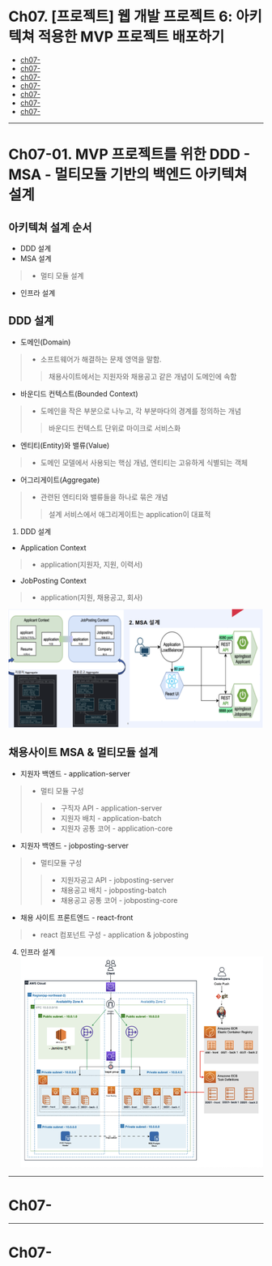 # Ch07. [프로젝트] 웹 개발 프로젝트 6: 아키텍쳐 적용한 MVP 프로젝트 배포하기
- [ch07-](#ch07)
- [ch07-](#ch07)
- [ch07-](#ch07)
- [ch07-](#ch07)
- [ch07-](#ch07)
- [ch07-](#ch07)
- [ch07-](#ch07)


---------------------------------------------------------------------------------------------------------------------------
# Ch07-01. MVP 프로젝트를 위한 DDD - MSA - 멀티모듈 기반의 백엔드 아키텍쳐 설계
## 아키텍쳐 설계 순서
- DDD 설계
- MSA 설계
> - 멀티 모듈 설계
- 인프라 설계
## DDD 설계
- 도메인(Domain)
> - 소프트웨어가 해결하는 문제 영역을 말함.
> > 채용사이트에서는 지원자와 채용공고 같은 개념이 도메인에 속함
- 바운디드 컨텍스트(Bounded Context)
> - 도메인을 작은 부분으로 나누고, 각 부분마다의 경계를 정의하는 개념
> > 바운디드 컨텍스트 단위로 마이크로 서비스화
- 엔티티(Entity)와 밸류(Value)
> - 도메인 모델에서 사용되는 핵심 개념, 엔티티는 고유하게 식별되는 객체
- 어그리게이트(Aggregate)
> - 관련된 엔티티와 밸류들을 하나로 묶은 개념
> > 설계 서비스에서 애그리게이트는 application이 대표적
1. DDD 설계
- Application Context
> - application(지원자, 지원, 이력서)
- JobPosting Context
> - application(지원, 채용공고, 회사)


![DDD_MSA 설계](./images/ddd_msa.png)
## 채용사이트 MSA & 멀티모듈 설계
- 지원자 백엔드 - application-server
> - 멀티 모듈 구성
> > - 구직자 API - application-server
> > - 지원자 배치 - application-batch
> > - 지원자 공통 코어 - application-core
- 지원자 백엔드 - jobposting-server
> - 멀티모듈 구성
> > - 지원자공고 API - jobposting-server
> > - 채용공고 배치 - jobposting-batch
> > - 채용공고 공통 코어 - jobposting-core
- 채용 사이트 프론트엔드 - react-front
> - react 컴포넌트 구성 - application & jobposting

4. 인프라 설계
![인프라 설게](./images/infra_architecture.png)


---------------------------------------------------------------------------------------------------------------------------
# Ch07-


---------------------------------------------------------------------------------------------------------------------------
# Ch07-